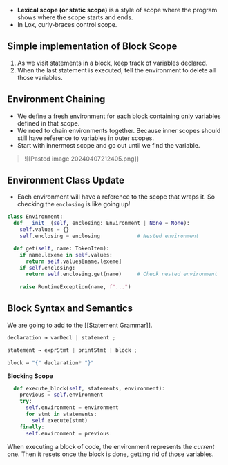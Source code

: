 - **Lexical scope (or static scope)** is a style of scope where the program shows where the scope starts and ends.
- In Lox, curly-braces control scope. 

## Simple implementation of Block Scope

1. As we visit statements in a block, keep track of variables declared.
2. When the last statement is executed, tell the environment to delete all those variables.

## Environment Chaining
- We define a fresh environment for each block containing only variables defined in that scope.
- We need to chain environments together. Because inner scopes should still have reference to variables in outer scopes.
- Start with innermost scope and go out until we find the variable. 

> ![[Pasted image 20240407212405.png]]

## Environment Class Update

- Each environment will have a reference to the scope that wraps it. So checking the `enclosing` is like going up!

```python
class Environment:
  def __init__(self, enclosing: Environment | None = None):
    self.values = {}
    self.enclosing = enclosing            # Nested environment

  def get(self, name: TokenItem):
    if name.lexeme in self.values:
      return self.values[name.lexeme]
    if self.enclosing:
      return self.enclosing.get(name)     # Check nested environment
    
    raise RuntimeException(name, f"...")
```

## Block Syntax and Semantics

We are going to add to the [[Statement Grammar]].

```c
declaration → varDecl | statement ;

statement → exprStmt | printStmt | block ;

block → "{" declaration* "}"
```

**Blocking Scope**

```python
  def execute_block(self, statements, environment):
    previous = self.environment
    try:
      self.environment = environment
      for stmt in statements:
        self.execute(stmt)
    finally:
      self.environment = previous
```

When executing a block of code, the environment represents the _current_ one. Then it resets once the block is done, getting rid of those variables.